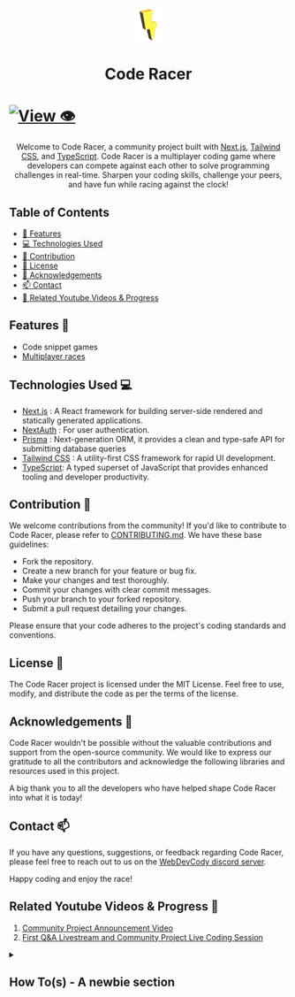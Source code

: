 <div align="center" >
  <img src="./packages/app/public/static/logo.png" width="60" alt="">
  <br/>
  <h1>Code Racer</h1>
</div>

# [![View 👁️](https://img.shields.io/badge/Website-View%20🌐-red?style=for-the-badge&logo=appveyor)](https://code-racer-eight.vercel.app/)
 
<div align="center">
  Welcome to Code Racer, a community project built with <a href="https://nextjs.org/">Next.js</a>, <a href="https://tailwindcss.com">Tailwind CSS</a>, and <a href="https://www.typescriptlang.org">TypeScript</a>.
  Code Racer is a multiplayer coding game where developers can compete against each other to solve programming challenges in real-time. Sharpen your coding skills, challenge your peers, and have fun while racing against the clock!
</div>


## Table of Contents

- [:rocket: Features](#features)
- [:computer: Technologies Used](#technologies-used)
- [:raised_hands: Contribution](#contribution)
- [:scroll: License](#license)
- [:clap: Acknowledgements](#acknowledgements)
- [:mailbox: Contact](#contact)
- [:movie_camera: Related Youtube Videos & Progress](#related-youtube-videos--progress)

## Features :rocket:

- Code snippet games
- [Multiplayer races](./packages/wss/README.md)

## Technologies Used :computer:

- [Next.js](https://nextjs.org) : A React framework for building server-side rendered and statically generated applications.
- [NextAuth](https://next-auth.js.org) : For user authentication.
- [Prisma](https://www.prisma.io) : Next-generation ORM, it provides a clean and type-safe API for submitting database queries
- [Tailwind CSS](https://tailwindcss.com) : A utility-first CSS framework for rapid UI development.
- [TypeScript](https://www.typescriptlang.org): A typed superset of JavaScript that provides enhanced tooling and developer productivity.

## Contribution :raised_hands:

We welcome contributions from the community! If you'd like to contribute to Code Racer, please refer to [CONTRIBUTING.md](./CONTRIBUTING.md). We have these base guidelines:

- Fork the repository.
- Create a new branch for your feature or bug fix.
- Make your changes and test thoroughly.
- Commit your changes with clear commit messages.
- Push your branch to your forked repository.
- Submit a pull request detailing your changes.

Please ensure that your code adheres to the project's coding standards and conventions.

## License :scroll:

The Code Racer project is licensed under the MIT License. Feel free to use, modify, and distribute the code as per the terms of the license.

## Acknowledgements :clap:

Code Racer wouldn't be possible without the valuable contributions and support from the open-source community. We would like to express our gratitude to all the contributors and acknowledge the following libraries and resources used in this project.

A big thank you to all the developers who have helped shape Code Racer into what it is today!

## Contact :mailbox:

If you have any questions, suggestions, or feedback regarding Code Racer, please feel free to reach out to us on the [WebDevCody discord server](https://discord.gg/4kGbBaa).

Happy coding and enjoy the race!

## Related Youtube Videos & Progress :movie_camera:

1. [Community Project Announcement Video](https://www.youtube.com/watch?v=-n6tV3RPjGc)
2. [First Q&A Livestream and Community Project Live Coding Session](https://www.youtube.com/watch?v=BQXXBsHXfak)

<details>
  <summary>
  <h2>How To(s) - A newbie section</h2>
  </summary>

### Check the logs of Post

> Run the command - `docker logs --follow code-racer-postgres`

</details>